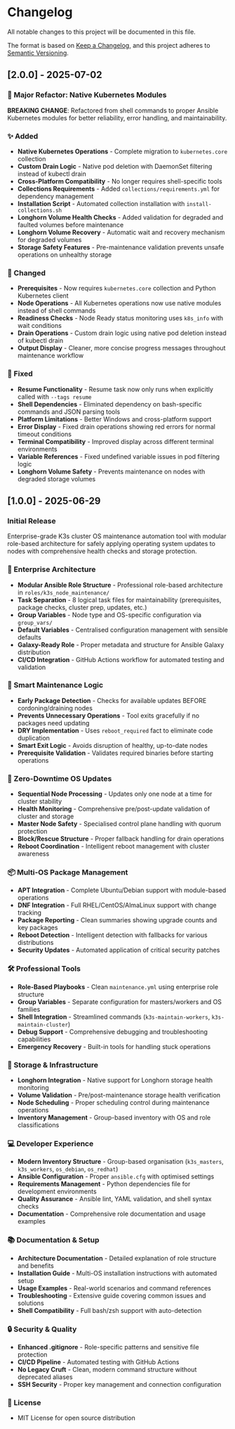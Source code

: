 # Changelog

All notable changes to this project will be documented in this file.

The format is based on [Keep a Changelog](https://keepachangelog.com/en/1.0.0/),
and this project adheres to [Semantic Versioning](https://semver.org/spec/v2.0.0.html).

## [2.0.0] - 2025-07-02

### 🚀 Major Refactor: Native Kubernetes Modules

**BREAKING CHANGE**: Refactored from shell commands to proper Ansible Kubernetes modules for better reliability, error handling, and maintainability.

### ✨ Added
- **Native Kubernetes Operations** - Complete migration to `kubernetes.core` collection
- **Custom Drain Logic** - Native pod deletion with DaemonSet filtering instead of kubectl drain
- **Cross-Platform Compatibility** - No longer requires shell-specific tools
- **Collections Requirements** - Added `collections/requirements.yml` for dependency management
- **Installation Script** - Automated collection installation with `install-collections.sh`
- **Longhorn Volume Health Checks** - Added validation for degraded and faulted volumes before maintenance
- **Longhorn Volume Recovery** - Automatic wait and recovery mechanism for degraded volumes
- **Storage Safety Features** - Pre-maintenance validation prevents unsafe operations on unhealthy storage

### 🔧 Changed
- **Prerequisites** - Now requires `kubernetes.core` collection and Python Kubernetes client
- **Node Operations** - All Kubernetes operations now use native modules instead of shell commands
- **Readiness Checks** - Node Ready status monitoring uses `k8s_info` with wait conditions
- **Drain Operations** - Custom drain logic using native pod deletion instead of kubectl drain
- **Output Display** - Cleaner, more concise progress messages throughout maintenance workflow

### 🐛 Fixed
- **Resume Functionality** - Resume task now only runs when explicitly called with `--tags resume`
- **Shell Dependencies** - Eliminated dependency on bash-specific commands and JSON parsing tools
- **Platform Limitations** - Better Windows and cross-platform support
- **Error Display** - Fixed drain operations showing red errors for normal timeout conditions
- **Terminal Compatibility** - Improved display across different terminal environments
- **Variable References** - Fixed undefined variable issues in pod filtering logic
- **Longhorn Volume Safety** - Prevents maintenance on nodes with degraded storage volumes

## [1.0.0] - 2025-06-29

### Initial Release

Enterprise-grade K3s cluster OS maintenance automation tool with modular role-based architecture for safely applying operating system updates to nodes with comprehensive health checks and storage protection.

### 🏢 Enterprise Architecture
- **Modular Ansible Role Structure** - Professional role-based architecture in `roles/k3s_node_maintenance/`
- **Task Separation** - 8 logical task files for maintainability (prerequisites, package checks, cluster prep, updates, etc.)
- **Group Variables** - Node type and OS-specific configuration via `group_vars/`
- **Default Variables** - Centralised configuration management with sensible defaults
- **Galaxy-Ready Role** - Proper metadata and structure for Ansible Galaxy distribution
- **CI/CD Integration** - GitHub Actions workflow for automated testing and validation

### 🎯 Smart Maintenance Logic
- **Early Package Detection** - Checks for available updates BEFORE cordoning/draining nodes
- **Prevents Unnecessary Operations** - Tool exits gracefully if no packages need updating
- **DRY Implementation** - Uses `reboot_required` fact to eliminate code duplication
- **Smart Exit Logic** - Avoids disruption of healthy, up-to-date nodes
- **Prerequisite Validation** - Validates required binaries before starting operations

### 🔧 Zero-Downtime OS Updates
- **Sequential Node Processing** - Updates only one node at a time for cluster stability
- **Health Monitoring** - Comprehensive pre/post-update validation of cluster and storage
- **Master Node Safety** - Specialised control plane handling with quorum protection
- **Block/Rescue Structure** - Proper fallback handling for drain operations
- **Reboot Coordination** - Intelligent reboot management with cluster awareness

### 📦 Multi-OS Package Management
- **APT Integration** - Complete Ubuntu/Debian support with module-based operations
- **DNF Integration** - Full RHEL/CentOS/AlmaLinux support with change tracking
- **Package Reporting** - Clean summaries showing upgrade counts and key packages
- **Reboot Detection** - Intelligent detection with fallbacks for various distributions
- **Security Updates** - Automated application of critical security patches

### 🛠️ Professional Tools
- **Role-Based Playbooks** - Clean `maintenance.yml` using enterprise role structure
- **Group Variables** - Separate configuration for masters/workers and OS families
- **Shell Integration** - Streamlined commands (`k3s-maintain-workers`, `k3s-maintain-cluster`)
- **Debug Support** - Comprehensive debugging and troubleshooting capabilities
- **Emergency Recovery** - Built-in tools for handling stuck operations

### 🔌 Storage & Infrastructure
- **Longhorn Integration** - Native support for Longhorn storage health monitoring
- **Volume Validation** - Pre/post-maintenance storage health verification
- **Node Scheduling** - Proper scheduling control during maintenance operations
- **Inventory Management** - Group-based inventory with OS and role classifications

### 💻 Developer Experience
- **Modern Inventory Structure** - Group-based organisation (`k3s_masters`, `k3s_workers`, `os_debian`, `os_redhat`)
- **Ansible Configuration** - Proper `ansible.cfg` with optimised settings
- **Requirements Management** - Python dependencies file for development environments
- **Quality Assurance** - Ansible lint, YAML validation, and shell syntax checks
- **Documentation** - Comprehensive role documentation and usage examples

### 📚 Documentation & Setup
- **Architecture Documentation** - Detailed explanation of role structure and benefits
- **Installation Guide** - Multi-OS installation instructions with automated setup
- **Usage Examples** - Real-world scenarios and command references
- **Troubleshooting** - Extensive guide covering common issues and solutions
- **Shell Compatibility** - Full bash/zsh support with auto-detection

### 🔒 Security & Quality
- **Enhanced .gitignore** - Role-specific patterns and sensitive file protection
- **CI/CD Pipeline** - Automated testing with GitHub Actions
- **No Legacy Cruft** - Clean, modern command structure without deprecated aliases
- **SSH Security** - Proper key management and connection configuration

### 📄 License
- MIT License for open source distribution
